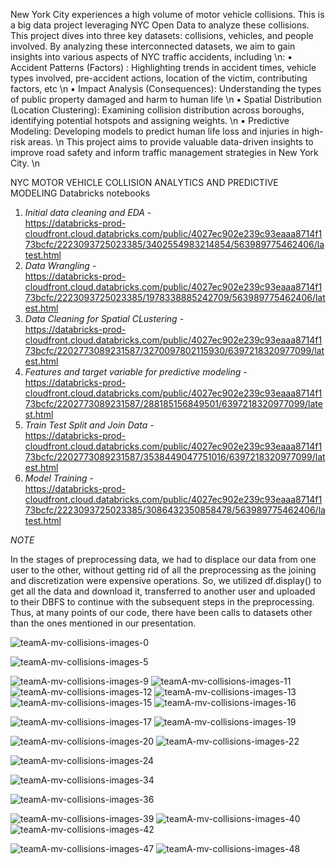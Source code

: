 
New York City experiences a high volume of motor vehicle collisions. This is a big data project leveraging NYC Open Data to analyze these collisions.
This project dives into three key datasets: collisions, vehicles, and people involved. By analyzing these interconnected datasets, we aim to gain insights into various aspects of NYC traffic accidents, including \n:
▪ Accident Patterns (Factors) : Highlighting trends in accident times, vehicle types involved, pre-accident actions, location of the victim, contributing factors, etc \n
▪ Impact Analysis (Consequences): Understanding the types of public property damaged and harm to human life \n
▪ Spatial Distribution (Location Clustering): Examining collision distribution across boroughs, identifying potential hotspots and assigning weights. \n
▪ Predictive Modeling: Developing models to predict human life loss and injuries in high-risk areas. \n
This project aims to provide valuable data-driven insights to improve road safety and inform traffic management strategies in New York City. \n





NYC MOTOR VEHICLE COLLISION ANALYTICS AND PREDICTIVE MODELING Databricks notebooks
1. *Initial data cleaning and EDA* -     
https://databricks-prod-cloudfront.cloud.databricks.com/public/4027ec902e239c93eaaa8714f173bcfc/2223093725023385/3402554983214854/563989775462406/latest.html
2. *Data Wrangling* -    
https://databricks-prod-cloudfront.cloud.databricks.com/public/4027ec902e239c93eaaa8714f173bcfc/2223093725023385/1978338885242709/563989775462406/latest.html
3. *Data Cleaning for Spatial CLustering* -    
https://databricks-prod-cloudfront.cloud.databricks.com/public/4027ec902e239c93eaaa8714f173bcfc/2202773089231587/3270097802115930/6397218320977099/latest.html
4. ⁠⁠*Features and target variable for predictive modeling* -    
https://databricks-prod-cloudfront.cloud.databricks.com/public/4027ec902e239c93eaaa8714f173bcfc/2202773089231587/288185156849501/6397218320977099/latest.html
5. *Train Test Split and Join Data* -   
https://databricks-prod-cloudfront.cloud.databricks.com/public/4027ec902e239c93eaaa8714f173bcfc/2202773089231587/3538449047751016/6397218320977099/latest.html
6. *Model Training* -   
https://databricks-prod-cloudfront.cloud.databricks.com/public/4027ec902e239c93eaaa8714f173bcfc/2223093725023385/3086432350858478/563989775462406/latest.html






*NOTE* 


In the stages of preprocessing data, we had to displace our data from one user to the other, without getting rid of all the preprocessing as the joining and discretization were expensive operations. So, we utilized df.display() to get all the data and download it, transferred to another user and uploaded to their DBFS to continue with the subsequent steps in the preprocessing. Thus, at many points of our code, there have been calls to datasets other than the ones mentioned in our presentation.
           
![teamA-mv-collisions-images-0](https://github.com/user-attachments/assets/a491edbc-b4d7-4c65-85fa-2884ab2b7d95)


![teamA-mv-collisions-images-5](https://github.com/user-attachments/assets/0cd02302-9d71-49e5-8faa-1ce4c3275fcc)

![teamA-mv-collisions-images-9](https://github.com/user-attachments/assets/5fe7748d-6ddd-482a-aacd-8bebf840a08e)
![teamA-mv-collisions-images-11](https://github.com/user-attachments/assets/76bae72b-0708-4d45-aee1-2a381713438a)
![teamA-mv-collisions-images-12](https://github.com/user-attachments/assets/51695b8e-e27b-4220-a7b7-09cf0f24b3d0)
![teamA-mv-collisions-images-13](https://github.com/user-attachments/assets/00236edb-87f0-44d6-beaf-526b2bb33eae)
![teamA-mv-collisions-images-15](https://github.com/user-attachments/assets/37e6d1ba-6f8b-4e16-9b8f-cdc405524739)
![teamA-mv-collisions-images-16](https://github.com/user-attachments/assets/7fd35567-775f-40d9-8f70-85fa193ac5ee)

![teamA-mv-collisions-images-17](https://github.com/user-attachments/assets/eb819dd7-d771-4dd3-ad60-2faaef425245)
![teamA-mv-collisions-images-19](https://github.com/user-attachments/assets/2814491d-a540-4962-8dbb-0af76e1d66ae)


![teamA-mv-collisions-images-20](https://github.com/user-attachments/assets/77f24910-a717-45f5-80ff-6c01ffc3cd11)
![teamA-mv-collisions-images-22](https://github.com/user-attachments/assets/3c8ea63d-cfac-40a4-9a3d-585bcafbf36b)

![teamA-mv-collisions-images-24](https://github.com/user-attachments/assets/8ef10160-8a31-438d-9a8a-adea35019b67)


![teamA-mv-collisions-images-34](https://github.com/user-attachments/assets/c63ef08a-2063-4383-be84-c59719eb339f)

![teamA-mv-collisions-images-36](https://github.com/user-attachments/assets/8820e793-e7a5-4d8c-8e3b-b7e455bd5490)


![teamA-mv-collisions-images-39](https://github.com/user-attachments/assets/d601f74a-37f9-48a1-80aa-37a5650eff26)
![teamA-mv-collisions-images-40](https://github.com/user-attachments/assets/945285a2-a867-4603-be05-5fa5715a1633)
![teamA-mv-collisions-images-42](https://github.com/user-attachments/assets/44145134-ba97-40d0-af21-b05f3006efc4)

![teamA-mv-collisions-images-47](https://github.com/user-attachments/assets/fe628163-3442-4d89-9c09-509d8903817e)
![teamA-mv-collisions-images-48](https://github.com/user-attachments/assets/a101acfa-6369-47f0-bd90-36d7e4e6120b)
